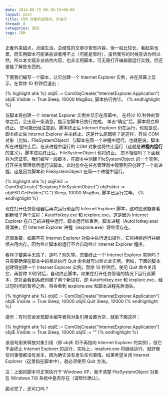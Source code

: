 ```yaml
---
date: 2014-08-15 06:10:53+08:00
layout: post
title: COM 对象的进程内、外运行
thread: 8
categories: 甜点
tags: COM
---
```


正餐外来甜点，点缀生活。总结性的文章尽管有内容，但一般比较长、看起来也累，而实用脚本可能某些读者用不上（可能是暂时），虽然我写的时候告诉你所以然，所以本文既非总结性内容，也非实用脚本，可无需打开编辑器运行实践，但还是能了解些东西的。

下面我们编写一个脚本，让它创建一个 Internet Explorer 实例，并在屏幕上显示，在暂停 10 秒钟后退出：

{% highlight ahk %}
objIE := ComObjCreate("InternetExplorer.Application")
objIE.Visible := True
Sleep, 10000
MsgBox, 脚本执行完毕。
{% endhighlight %}

该脚本将创建一个 Internet Explorer 实例并显示在屏幕中。 在经过 10 秒钟的暂停之后，会出现一条消息，提示您脚本已执行完成。 单击“确定”后，脚本将立即终止。
您可能已经注意到，脚本终止后 Internet Explorer 仍在运行，也就是说，脚本终止后 Internet Explorer 并未终止。这是什么原因呢？是这样，有些 COM 对象（比如，FileSystemObject）与脚本在同一个进程中运行。也就是说，脚本所在进程终止后，在该进程中运行的 COM 对象也将终止运行（这就是**进程内运行**的含义）。脚本进程终止后，FileSystemObject 也将终止。
您不相信吗？下面我将为您证实。我们编写一段脚本，在脚本中创建 FileSystemObject 的一个实例，打开任务管理器后运行该脚本。此时您会在任务管理器中观察到只创建了一个新进程，这是因为脚本和 FileSystemObject 在同一个进程中运行。

{% highlight ahk %}
objFSO := ComObjCreate("Scripting.FileSystemObject")
objFolder := objFSO.GetFolder("C:\")
Sleep, 10000
MsgBox, 脚本已运行完毕。
{% endhighlight %}

现在打开任务管理器后再次运行前面的 Internet Explorer 脚本，这时应该能够看到新增了两个进程：AutoHotkey.exe 和 iexplore.exe。这是因为 Internet Explorer 在自己的进程中运行。脚本运行结束后，脚本进程（AutoHotkey.exe）将消失，但 Internet Explorer 进程（iexplore.exe）将继续存在。

这很重要，如果不在 Internet Explorer 对象中执行退出操作，它将持续运行并继续占用内存。因为终止脚本的运行不会自动终止 Internet Explorer 程序。

看样子要束手无策了，是吗？别失望。您要终止一个 Internet Explorer 实例吗？只需要确保在脚本中的某处执行 Quit 命令就可以终止此实例。例如，下面的脚本创建将创建一个 Internet Explorer 实例，暂停 10 秒钟后，使用 Quit 命令关闭它，再暂停 10秒钟后，自动终止脚本。如果在打开任务管理的情况下运行此脚本，您将会看到系统创建了两个新进程，即 AutoHotkey.exe 和 iexplore.exe，经过短时间的暂停之后，将会看到 iexplore.exe 和脚本进程先后消失。

{% highlight ahk %}
objIE := ComObjCreate("InternetExplorer.Application")
objIE.Visible := True
Sleep, 10000
objIE.Quit
Sleep, 10000
{% endhighlight %}

提示：有时您会发现脚本编写者将对象引用设置为空，就象下面这样：

{% highlight ahk %}
objIE := ComObjCreate("InternetExplorer.Application")
objIE.Visible := True
Sleep, 10000
objIE := ""
{% endhighlight %}

该语句用来释放对象引用（即 objIE 将不再指向 Internet Explorer 的实例），但它不会终止 Internet Explorer 的运行，实际上，iexplore.exe 将继续运行，就好像任何事情都没有发生，因为确实没有发生任何事情。如果希望关闭 Internet Explorer（这里指在脚本中），就必须使用 Quit 方法。

注：上面的脚本可正常执行于 Windows XP，我不清楚 FileSystemObject 对象在 Windows 7/8 系统中是否存在（请帮忙确认）。

甜点完了，还可口吗？
